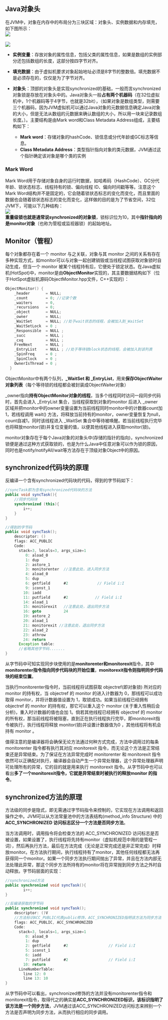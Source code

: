 ## Java对象头
在JVM中，对象在内存中的布局分为三块区域：对象头、实例数据和内存填充，如下图所示：
<br><img src=img/对象.png><br>
<br><img src=img/对象1.png><br>
* **实例变量**：存放对象的属性信息，包括父类的属性信息，如果是数组的实例部分还包括数组的长度，这部分按四字节对齐。
* **填充数据**：由于虚拟机要求对象起始地址必须是8字节的整数倍。填充数据不是必须存在的，仅仅是为了字节对齐。

* **对象头**：顶部的对象头是实现synchronized的基础，一般而言synchronized对象锁是存放在对象头中的。Java对象头一般**占有两个机器码**（在32位虚拟机中，1个机器码等于4字节，也就是32bit），（如果对象是数组类型，则需要三个机器码，因为JVM虚拟机可以通过Java对象的元数据信息确定Java对象的大小，但是无法从数组的元数据来确认数组的大小，所以用一块来记录数组长度。）。主要结构是由Mark word和Class Metadata Address组成，主要结构如下：
    * **Mark word**：存储对象的hashCode、锁信息或分代年龄或GC标志等信息。
    * **Class Metadata Address**：类型指针指向对象的类元数据，JVM通过这个指针确定该对象是哪个类的实例

### **Mark Word**
Mark Word用于存储对象自身的运行时数据，如哈希码（HashCode）、GC分代年龄、锁状态标志、线程持有的锁、偏向线程 ID、偏向时间戳等等。注意这个Mark Word结构并不是固定的，它会随着锁状态标志的变化而变化，而且里面的数据也会随着锁状态标志的变化而变化，这样做的目的是为了节省空间，32位JVM下，可能以下几种结构：
<br><img src=img/MarkWord2.png><br>
**重量级锁也就是通常说synchronized的对象锁**，锁标识位为10，其中**指针指向的是monitor对象**（也称为管程或监视器锁）的起始地址。

## Monitor（管程）
每个对象都存在着一个 monitor 与之关联，对象与其 monitor 之间的关系有存在多种实现方式，如monitor可以与对象一起创建销毁或当线程试图获取对象锁时自动生成，但当一个 monitor 被某个线程持有后，它便处于锁定状态。在Java虚拟机(HotSpot)中，monitor是由**ObjectMonitor**实现的，其主要数据结构如下（位于HotSpot虚拟机源码ObjectMonitor.hpp文件，C++实现的）：
```c
ObjectMonitor() {
    _header       = NULL;
    _count        = 0; //记录个数
    _waiters      = 0,
    _recursions   = 0;
    _object       = NULL;
    _owner        = NULL;
    _WaitSet      = NULL; //处于wait状态的线程，会被加入到_WaitSet
    _WaitSetLock  = 0 ;
    _Responsible  = NULL ;
    _succ         = NULL ;
    _cxq          = NULL ;
    FreeNext      = NULL ;
    _EntryList    = NULL ; //处于等待锁block状态的线程，会被加入到该列表
    _SpinFreq     = 0 ;
    _SpinClock    = 0 ;
    OwnerIsThread = 0 ;
  }
```
ObjectMonitor中有两个队列，**_WaitSet 和 _EntryList**，用来**保存ObjectWaiter对象列表**（每个等待锁的线程都会被封装成ObjectWaiter对象）

_owner指向**持有ObjectMonitor对象的线程**，当多个线程同时访问一段同步代码时，首先会进入 _EntryList 集合，当线程获取到对象的monitor 后进入 _owner 区域并把monitor中的owner变量设置为当前线程同时monitor中的计数器count加1，若线程调用 wait() 方法，将释放当前持有的monitor，owner变量恢复为null，count自减1，同时该线程进入 _WaitSet 集合中等待被唤醒。若当前线程执行完毕也将释放monitor(锁)并复位变量的值，以便其他线程进入获取monitor(锁)。

monitor对象存在于每个Java对象的对象头中(存储的指针的指向)，synchronized锁便是通过这种方式获取锁的，也是为什么Java中任意对象可以作为锁的原因，同时也是notify/notifyAll/wait等方法存在于顶级对象Object中的原因。


## synchronized代码块的原理
反编译一个含有synchronized代码块的代码，得到的字节码如下：
```java
//syncTask即为含有synchronized代码块的方法
public void syncTask(){
    //同步代码块
    synchronized (this){
        i++;
    }
}

//得到的字节码
public void syncTask();
    descriptor: ()
    flags: ACC_PUBLIC
    Code:
      stack=3, locals=3, args_size=1
         0: aload_0
         1: dup
         2: astore_1
         3: monitorenter  //注意此处，进入同步方法
         4: aload_0
         5: dup
         6: getfield      #2             // Field i:I
         9: iconst_1
        10: iadd
        11: putfield      #2            // Field i:I
        14: aload_1
        15: monitorexit   //注意此处，退出同步方法
        16: goto          24
        19: astore_2
        20: aload_1
        21: monitorexit //注意此处，退出同步方法
        22: aload_2
        23: athrow
        24: return
      Exception table:
      //省略其他字节码.......
}
```
从字节码中可知实现同步块使用的是**monitorenter和monitorexit**指令，其中**monitorenter指令指向同步代码块的开始位置**，**monitorexit指令则指明同步代码块的结束位置**。

当执行monitorenter指令时，当前线程将试图获取 objectref(即对象锁) 所对应的 monitor 的持有权，当 objectref 的 monitor 的进入计数器为 0，那线程可以成功取得 monitor，并将计数器值设置为 1，取锁成功。如果当前线程已经拥有 objectref 的 monitor 的持有权，那它可以重入这个 monitor (关于重入性稍后会分析)，重入时计数器的值也会加 1。倘若其他线程已经拥有 objectref 的 monitor 的所有权，那当前线程将被阻塞，直到正在执行线程执行完毕，即monitorexit指令被执行，执行线程将释放 monitor(锁)并设置计数器值为0 ，其他线程将有机会持有 monitor 。

值得注意的是编译器将会确保无论方法通过何种方式完成，方法中调用过的每条 monitorenter 指令都有执行其对应 monitorexit 指令，而无论这个方法是正常结束还是异常结束。为了保证在方法异常完成时 monitorenter 和 monitorexit 指令依然可以正确配对执行，编译器会自动产生一个异常处理器，这个异常处理器声明可处理所有的异常，它的目的就是用来执行 monitorexit 指令。从字节码中也可以看出**多了一个monitorexit指令，它就是异常结束时被执行的释放monitor 的指令**。

## synchronized方法的原理
方法级的同步是隐式，即无需通过字节码指令来控制的，它实现在方法调用和返回操作之中。JVM可以从方法常量池中的方法表结构(method_info Structure) 中的 **ACC_SYNCHRONIZED 访问标志区分一个方法是否同步方法**。

当方法调用时，调用指令将会检查方法的 ACC_SYNCHRONIZED 访问标志是否被设置，如果设置了，执行线程将先持有monitor（虚拟机规范中用的是管程一词），然后再执行方法，最后在方法完成（无论是正常完成还是非正常完成）时释放monitor。在方法执行期间，执行线程持有了monitor，其他任何线程都无法再获得同一个monitor。如果一个同步方法执行期间抛出了异常，并且在方法内部无法处理此异常，那这个同步方法所持有的monitor将在异常抛到同步方法之外时自动释放。字节码层面的实现：
```java
//synchronized方法
public synchronized void syncTask(){
        i++;
}

//反编译获取的字节码
public synchronized void syncTask();
    descriptor: ()V
    //方法标识ACC_PUBLIC代表public修饰，ACC_SYNCHRONIZED指明该方法为同步方法
    flags: ACC_PUBLIC, ACC_SYNCHRONIZED
    Code:
      stack=3, locals=1, args_size=1
         0: aload_0
         1: dup
         2: getfield      #2                  // Field i:I
         5: iconst_1
         6: iadd
         7: putfield      #2                  // Field i:I
        10: return
      LineNumberTable:
        line 12: 0
        line 13: 10
}
```
从字节码中可以看出，synchronized修饰的方法并没有monitorenter指令和monitorexit指令，取得代之的确实是**ACC_SYNCHRONIZED标识，该标识指明了该方法是一个同步方法**，JVM通过该ACC_SYNCHRONIZED访问标志来辨别一个方法是否声明为同步方法，从而执行相应的同步调用。

